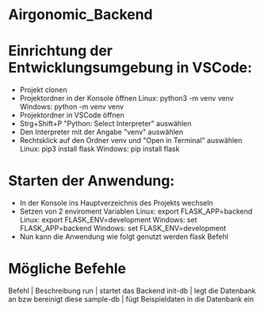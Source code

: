 # Airgonomic_Backend

# Einrichtung der Entwicklungsumgebung in VSCode:
- Projekt clonen
- Projektordner in der Konsole öffnen
    Linux: python3 -m venv venv
    Windows: python -m venv venv
- Projektordner in VSCode öffnen
- Strg+Shift+P "Python: Select Interpreter" auswählen
- Den Interpreter mit der Angabe "venv" auswählen
- Rechtsklick auf den Ordner venv und "Open in Terminal" auswählen
    Linux: pip3 install flask
    Windows: pip install flask

# Starten der Anwendung:
- In der Konsole ins Hauptverzeichnis des Projekts wechseln
- Setzen von 2 enviroment Variablen
    Linux: export FLASK_APP=backend
    Linux: export FLASK_ENV=development
    Windows: set FLASK_APP=backend
    Windows: set FLASK_ENV=development
- Nun kann die Anwendung wie folgt genutzt werden
    flask Befehl

# Mögliche Befehle
Befehl | Beschreibung
run | startet das Backend
init-db | legt die Datenbank an bzw bereinigt diese
sample-db | fügt Beispieldaten in die Datenbank ein